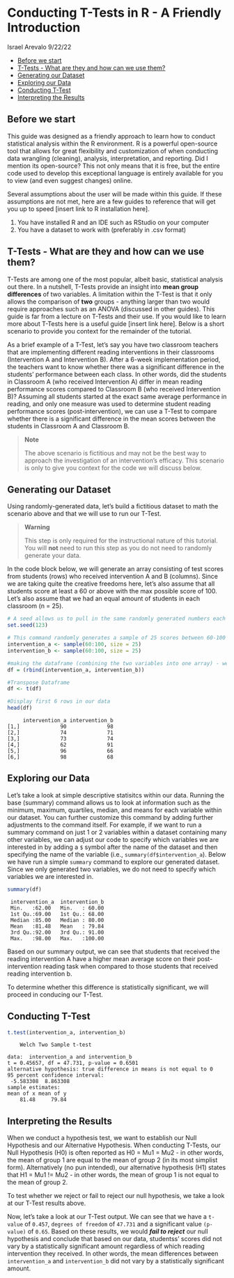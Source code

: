 Conducting T-Tests in R - A Friendly Introduction
================
Israel Arevalo
9/22/22

-   <a href="#before-we-start" id="toc-before-we-start">Before we start</a>
-   <a href="#t-tests---what-are-they-and-how-can-we-use-them"
    id="toc-t-tests---what-are-they-and-how-can-we-use-them">T-Tests - What
    are they and how can we use them?</a>
-   <a href="#generating-our-dataset"
    id="toc-generating-our-dataset">Generating our Dataset</a>
-   <a href="#exploring-our-data" id="toc-exploring-our-data">Exploring our
    Data</a>
-   <a href="#conducting-t-test" id="toc-conducting-t-test">Conducting
    T-Test</a>
-   <a href="#interpreting-the-results"
    id="toc-interpreting-the-results">Interpreting the Results</a>

## Before we start

This guide was designed as a friendly approach to learn how to conduct
statistical analysis within the R environment. R is a powerful
open-source tool that allows for great flexibility and customization of
when conducting data wrangling (cleaning), analysis, interpretation, and
reporting. Did I mention its open-source? This not only means that it is
free, but the entire code used to develop this exceptional language is
entirely available for you to view (and even suggest changes) online.

Several assumptions about the user will be made within this guide. If
these assumptions are not met, here are a few guides to reference that
will get you up to speed \[insert link to R installation here\].

1.  You have installed R and an IDE such as RStudio on your computer
2.  You have a dataset to work with (preferably in .csv format)

## T-Tests - What are they and how can we use them?

T-Tests are among one of the most popular, albeit basic, statistical
analysis out there. In a nutshell, T-Tests provide an insight into
**mean group differences** of two variables. A limitation within the
T-Test is that it only allows the comparison of **two** groups -
anything larger than two would require approaches such as an ANOVA
(discussed in other guides). This guide is far from a lecture on T-Tests
and their use. If you would like to learn more about T-Tests here is a
useful guide \[insert link here\]. Below is a short scenario to provide
you context for the remainder of the tutorial.

As a brief example of a T-Test, let’s say you have two classroom
teachers that are implementing different reading interventions in their
classrooms (Intervention A and Intervention B). After a 6-week
implementation period, the teachers want to know whether there was a
significant difference in the students’ performance between each class.
In other words, did the students in Classroom A (who received
Intervention A) differ in mean reading performance scores compared to
Classroom B (who received Intervention B)? Assuming all students started
at the exact same average performance in reading, and only one measure
was used to determine student reading performance scores
(post-intervention), we can use a T-Test to compare whether there is a
significant difference in the mean scores between the students in
Classroom A and Classroom B.

> **Note**
>
> The above scenario is fictitious and may not be the best way to
> approach the investigation of an intervention’s efficacy. This
> scenario is only to give you context for the code we will discuss
> below.

## Generating our Dataset

Using randomly-generated data, let’s build a fictitious dataset to math
the scenario above and that we will use to run our T-Test.

> **Warning**
>
> This step is only required for the instructional nature of this
> tutorial. You will **not** need to run this step as you do not need to
> randomly generate your data.

In the code block below, we will generate an array consisting of test
scores from students (rows) who received intervention A and B (columns).
Since we are taking quite the creative freedoms here, let’s also assume
that all students score at least a 60 or above with the max possible
score of 100. Let’s also assume that we had an equal amount of students
in each classroom (n = 25).

``` r
# A seed allows us to pull in the same randomly generated numbers each time we run this command. If we don't set a seed, we will generate different numbers each time we run this command
set.seed(123) 

# This command randomly generates a sample of 25 scores between 60-100 for each intervention group (a, b) 
intervention_a <- sample(60:100, size = 25)
intervention_b <- sample(60:100, size = 25)

#making the dataframe (combining the two variables into one array) - we will call it "df"
df = (rbind(intervention_a, intervention_b))

#Transpose Dataframe
df <- t(df) 

#Display first 6 rows in our data
head(df)
```

         intervention_a intervention_b
    [1,]             90             98
    [2,]             74             71
    [3,]             73             74
    [4,]             62             91
    [5,]             96             66
    [6,]             98             68

## Exploring our Data

Let’s take a look at simple descriptive statisitcs within our data.
Running the base (summary) command allows us to look at information such
as the minimum, maximum, quartiles, median, and means for each variable
within our dataset. You can further customize this command by adding
further adjustments to the command itself. For example, if we want to
run a summary command on just 1 or 2 variables within a dataset
containing many other variables, we can adjust our code to specify which
variables we are interested in by adding a `$` symbol after the name of
the dataset and then specifying the name of the variable (i.e.,
`summary(df$intervention_a`). Below we have run a simple `summary`
command to explore our generated dataset. Since we only generated two
variables, we do not need to specify which variables we are interested
in.

``` r
summary(df)
```

     intervention_a  intervention_b  
     Min.   :62.00   Min.   : 60.00  
     1st Qu.:69.00   1st Qu.: 68.00  
     Median :85.00   Median : 80.00  
     Mean   :81.48   Mean   : 79.84  
     3rd Qu.:92.00   3rd Qu.: 91.00  
     Max.   :98.00   Max.   :100.00  

Based on our summary output, we can see that students that received the
reading intervention A have a higher mean average score on their
post-intervention reading task when compared to those students that
received reading intervention b.

To determine whether this difference is statistically significant, we
will proceed in conducing our T-Test.

## Conducting T-Test

``` r
t.test(intervention_a, intervention_b)
```


        Welch Two Sample t-test

    data:  intervention_a and intervention_b
    t = 0.45657, df = 47.731, p-value = 0.6501
    alternative hypothesis: true difference in means is not equal to 0
    95 percent confidence interval:
     -5.583308  8.863308
    sample estimates:
    mean of x mean of y 
        81.48     79.84 

## Interpreting the Results

When we conduct a hypothesis test, we want to establish our Null
Hypothesis and our Alternative Hypothesis. When conducting T-Tests, our
Null Hypothesis (H0) is often reported as H0 = Mu1 = Mu2 - in other
words, the mean of group 1 are equal to the mean of group 2 (in its most
simplist form). Alternatively (no pun intended), our alternative
hypothesis (H1) states that H1 = Mu1 != Mu2 - in other words, the mean
of group 1 is not equal to the mean of group 2.

To test whether we reject or fail to reject our null hypothesis, we take
a look at our T-Test results above.

Now, let’s take a look at our T-Test output. We can see that we have a
`t-value` of `0.457`, `degrees of freedom` of `47.731` and a significant
value `(p-value)` of `0.65`. Based on these results, we would ***fail to
reject*** our null hypothesis and conclude that based on our data,
studentss’ scores did not vary by a statistically significant amount
regardless of which reading intervention they received. In other words,
the mean differences between `intervention_a` and `intervention_b` did
not vary by a statistically significant amount.
